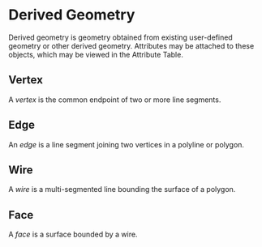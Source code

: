 # Derived Geometry

Derived geometry is geometry obtained from existing user-defined geometry or other derived geometry. Attributes may be attached to these objects, which may be viewed in the Attribute Table. 

## Vertex

A _vertex_ is the common endpoint of two or more line segments. 

## Edge

An _edge_ is a line segment joining two vertices in a polyline or polygon.

## Wire

A _wire_ is a multi-segmented line bounding the surface of a polygon. 

## Face

A _face_ is a surface bounded by a wire.

